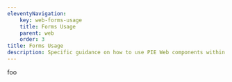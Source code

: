 ```yaml
---
eleventyNavigation:
    key: web-forms-usage
    title: Forms Usage
    parent: web
    order: 3
title: Forms Usage
description: Specific guidance on how to use PIE Web components within forms.
---
```

foo

